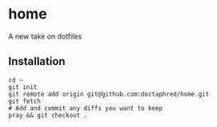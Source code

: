 # home
A new take on dotfiles

## Installation

    cd ~
    git init
    git remote add origin git@github.com:doctaphred/home.git
    git fetch
    # Add and commit any diffs you want to keep
    pray && git checkout .
